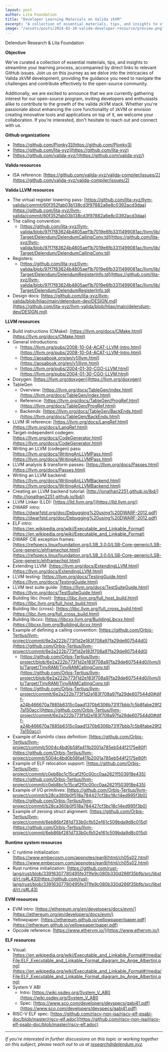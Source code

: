 ```yaml
---
layout: post
author: Lita Foundation
title: "Developer Learning Materials on Valida zkVM"
excerpt: "A collection of essential materials, tips, and insights to streamline your learning process on Valida, accompanied by direct links to relevant GitHub issues"
image: "/assets/posts/2024-02-10-valida-developer-resource/preview.png"
---
```


Delendum Research & Lita Foundation

**Objective**

We've curated a collection of essential materials, tips, and insights to streamline your learning process, accompanied by direct links to relevant GitHub issues. Join us on this journey as we delve into the intricacies of Valida zkVM development, providing the guidance you need to navigate the challenges and contribute effectively to the open-source community. 

Additionally, we are excited to announce that we are currently gathering interest for our open-source program, inviting developers and enthusiasts alike to contribute to the growth of the valida zkVM stack. Whether you're passionate about enhancing the core functionality of zkVM or envision creating innovative tools and applications on top of it, we welcome your collaboration. If you're interested, don't hesitate to reach out and connect with us. 

**Github organizations**

* [https://github.com/Plonky3](https://github.com/Plonky3)
* [https://github.com/lita-xyz](https://github.com/lita-xyz)
* [https://github.com/valida-xyz/](https://github.com/valida-xyz/) 

**Valida resources**

* ISA reference: [https://github.com/valida-xyz/valida-compiler/issues/2](https://github.com/valida-xyz/valida-compiler/issues/2) 

**Valida LLVM resources**

* The virtual register lowering pass: [https://github.com/lita-xyz/llvm-valida/commit/60f352fab03b138cd3f97882a6e8c0392acd3daa](https://github.com/lita-xyz/llvm-valida/commit/60f352fab03b138cd3f97882a6e8c0392acd3daa) 
* The calling convention: 
    * [https://github.com/lita-xyz/llvm-valida/blob/97f7f83624b4805aef1b7019e6fb3311499081ac/llvm/lib/Target/Delendum/DelendumCallingConv.td](https://github.com/lita-xyz/llvm-valida/blob/97f7f83624b4805aef1b7019e6fb3311499081ac/llvm/lib/Target/Delendum/DelendumCallingConv.td) 
* Registers:
    * [https://github.com/lita-xyz/llvm-valida/blob/97f7f83624b4805aef1b7019e6fb3311499081ac/llvm/lib/Target/Delendum/DelendumRegisterInfo.td](https://github.com/lita-xyz/llvm-valida/blob/97f7f83624b4805aef1b7019e6fb3311499081ac/llvm/lib/Target/Delendum/DelendumRegisterInfo.td) 
* Design docs: [https://github.com/lita-xyz/llvm-valida/blob/hliao/main/delendum-dev/DESIGN.md](https://github.com/lita-xyz/llvm-valida/blob/hliao/main/delendum-dev/DESIGN.md) 

**LLVM resources**

* Build instructions (CMake): [https://llvm.org/docs/CMake.html](https://llvm.org/docs/CMake.html)
* General introductions:
    * [https://llvm.org/pubs/2008-10-04-ACAT-LLVM-Intro.html](https://llvm.org/pubs/2008-10-04-ACAT-LLVM-Intro.html)
    * [https://aosabook.org/en/v1/llvm.html](https://aosabook.org/en/v1/llvm.html)
    * [https://llvm.org/pubs/2004-01-30-CGO-LLVM.html](https://llvm.org/pubs/2004-01-30-CGO-LLVM.html)
* Doxygen: [https://llvm.org/doxygen](https://llvm.org/doxygen) 
* TableGen
    * Overview:  [https://llvm.org/docs/TableGen/index.html](https://llvm.org/docs/TableGen/index.html) 
    * Reference: [https://llvm.org/docs/TableGen/ProgRef.html](https://llvm.org/docs/TableGen/ProgRef.html)
    * Backends: [https://llvm.org/docs/TableGen/BackEnds.html](https://llvm.org/docs/TableGen/BackEnds.html) 
* LLVM IR reference: [https://llvm.org/docs/LangRef.html](https://llvm.org/docs/LangRef.html) 
* Target-independent codegen: [https://llvm.org/docs/CodeGenerator.html](https://llvm.org/docs/CodeGenerator.html) 
* Writing an LLVM (codegen) pass: [https://llvm.org/docs/WritingAnLLVMPass.html](https://llvm.org/docs/WritingAnLLVMPass.html) 
* LLVM analysis & transform passes: [https://llvm.org/docs/Passes.html](https://llvm.org/docs/Passes.html) 
* Writing an LLVM backend: [https://llvm.org/docs/WritingAnLLVMBackend.html](https://llvm.org/docs/WritingAnLLVMBackend.html) 
* Creating an LLVM backend tutorial: [http://jonathan2251.github.io/lbd/](http://jonathan2251.github.io/lbd/) 
* LLVM Linker (LLD): [https://lld.llvm.org/](https://lld.llvm.org/) 
* DWARF intro: [https://dwarfstd.org/doc/Debugging%20using%20DWARF-2012.pdf](https://dwarfstd.org/doc/Debugging%20using%20DWARF-2012.pdf) 
* ELF intro: [https://en.wikipedia.org/wiki/Executable_and_Linkable_Format](https://en.wikipedia.org/wiki/Executable_and_Linkable_Format) 
* DWARF CIE exception frames: [https://refspecs.linuxfoundation.org/LSB_3.0.0/LSB-Core-generic/LSB-Core-generic/ehframechpt.html](https://refspecs.linuxfoundation.org/LSB_3.0.0/LSB-Core-generic/LSB-Core-generic/ehframechpt.html) 
* Extending LLVM: [https://llvm.org/docs/ExtendingLLVM.html](https://llvm.org/docs/ExtendingLLVM.html) 
* LLVM testing: [https://llvm.org/docs/TestingGuide.html](https://llvm.org/docs/TestingGuide.html) 
* LLVM test suite guide: [https://llvm.org/docs/TestSuiteGuide.html](https://llvm.org/docs/TestSuiteGuide.html) 
* Building libc (host): [https://libc.llvm.org/full_host_build.html](https://libc.llvm.org/full_host_build.html) 
* Building libc (cross): [https://libc.llvm.org/full_cross_build.html](https://libc.llvm.org/full_cross_build.html) 
* Building libcxx: [https://libcxx.llvm.org/BuildingLibcxx.html](https://libcxx.llvm.org/BuildingLibcxx.html) 
* Example of defining a calling convention: [https://github.com/Orbis-Tertius/llvm-project/commit/6e2a222b773f1d2e183f708a97fa29de607544d0](https://github.com/Orbis-Tertius/llvm-project/commit/6e2a222b773f1d2e183f708a97fa29de607544d0) 
    * [https://github.com/Orbis-Tertius/llvm-project/blob/6e2a222b773f1d2e183f708a97fa29de607544d0/llvm/lib/Target/TinyRAM/TinyRAMCallingConv.td](https://github.com/Orbis-Tertius/llvm-project/blob/6e2a222b773f1d2e183f708a97fa29de607544d0/llvm/lib/Target/TinyRAM/TinyRAMCallingConv.td) 
    * [https://github.com/Orbis-Tertius/llvm-project/commit/6e2a222b773f1d2e183f708a97fa29de607544d0#diff-a24b466670a7885b6315c0aad1370b6306b731f7bbb7c5b8fabe29f27a150acc](https://github.com/Orbis-Tertius/llvm-project/commit/6e2a222b773f1d2e183f708a97fa29de607544d0#diff-a24b466670a7885b6315c0aad1370b6306b731f7bbb7c5b8fabe29f27a150acc) 
* Example of AsmInfo class definition: [https://github.com/Orbis-Tertius/llvm-project/commit/5004c4bd0b58fa411b2001a785eb544f2175e80f](https://github.com/Orbis-Tertius/llvm-project/commit/5004c4bd0b58fa411b2001a785eb544f2175e80f) 
* Example of ELF relocation support: [https://github.com/Orbis-Tertius/llvm-project/commit/c0eb8bc1c15caf2f0c00cc0aa2621f503918e435](https://github.com/Orbis-Tertius/llvm-project/commit/c0eb8bc1c15caf2f0c00cc0aa2621f503918e435) 
* Example of I/O primitives: [https://github.com/Orbis-Tertius/llvm-project/commit/b28ca360b0f518a784427cf3bc18c14ed995f3b0](https://github.com/Orbis-Tertius/llvm-project/commit/b28ca360b0f518a784427cf3bc18c14ed995f3b0) 
* Example of zeroing struct alignment: [https://github.com/Orbis-Tertius/llvm-project/commit/6eb86bf281d733b0cfb52e161c509bda9d8c015d](https://github.com/Orbis-Tertius/llvm-project/commit/6eb86bf281d733b0cfb52e161c509bda9d8c015d) 

**Runtime system resources**



* C runtime initialization: [https://www.embecosm.com/appnotes/ean9/html/ch05s02.html](https://www.embecosm.com/appnotes/ean9/html/ch05s02.html)
* Rust runtime initialization: [https://github.com/rust-lang/rust/blob/33916307780495fe311fe9c080b330d266f35bfb/src/libstd/rt.rs#L43](https://github.com/rust-lang/rust/blob/33916307780495fe311fe9c080b330d266f35bfb/src/libstd/rt.rs#L43) 

**EVM resources**



* EVM intro: [https://ethereum.org/en/developers/docs/evm/](https://ethereum.org/en/developers/docs/evm/) 
* Yellowpaper: [https://ethereum.github.io/yellowpaper/paper.pdf](https://ethereum.github.io/yellowpaper/paper.pdf) 
* Opcode reference: [https://www.ethervm.io/](https://www.ethervm.io/) 

**ELF resources**



* Visual: [https://en.wikipedia.org/wiki/Executable_and_Linkable_Format#/media/File:ELF_Executable_and_Linkable_Format_diagram_by_Ange_Albertini.png](https://en.wikipedia.org/wiki/Executable_and_Linkable_Format#/media/File:ELF_Executable_and_Linkable_Format_diagram_by_Ange_Albertini.png) 
* System V ABI
    * Intro: [https://wiki.osdev.org/System_V_ABI](https://wiki.osdev.org/System_V_ABI) 
    * Spec: [https://www.sco.com/developers/devspecs/gabi41.pdf](https://www.sco.com/developers/devspecs/gabi41.pdf) 
* RISC-V ELF spec: [https://github.com/riscv-non-isa/riscv-elf-psabi-doc/blob/master/riscv-elf.adoc](https://github.com/riscv-non-isa/riscv-elf-psabi-doc/blob/master/riscv-elf.adoc) 

__________________________________

_If you’re interested in further discussions on this topic or working together on this subject, please reach out to us at research@delendum.xyz._
